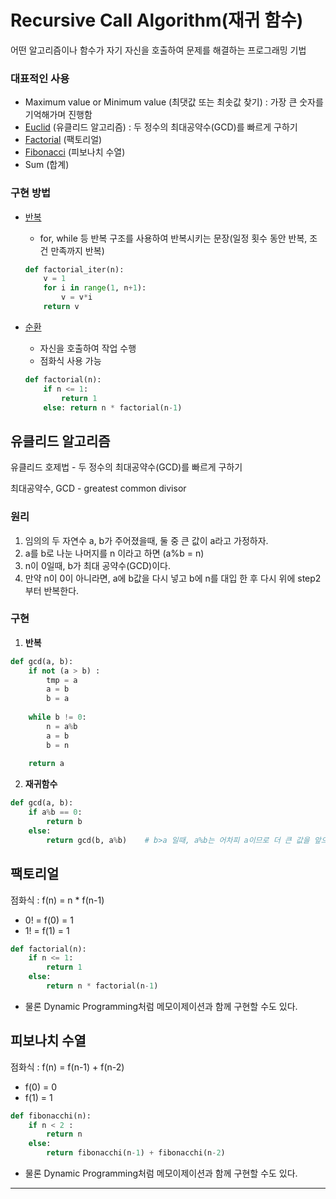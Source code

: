 # Recursive Call Algorithm(재귀 함수)
어떤 알고리즘이나 함수가 자기 자신을 호출하여 문제를 해결하는 프로그래밍 기법

### 대표적인 사용

- Maximum value or Minimum value (최댓값 또는 최솟값 찾기) : 가장 큰 숫자를 기억해가며 진행함
- [Euclid](https://github.com/triflingness/CSnCT-Study/new/main/Algorithm#%EC%9C%A0%ED%81%B4%EB%A6%AC%EB%93%9C-%EC%95%8C%EA%B3%A0%EB%A6%AC%EC%A6%98) (유클리드 알고리즘) : 두 정수의 최대공약수(GCD)를 빠르게 구하기
- [Factorial](https://github.com/triflingness/CSnCT-Study/new/main/Algorithm#%ED%8C%A9%ED%86%A0%EB%A6%AC%EC%96%BC) (팩토리얼)
- [Fibonacci](https://github.com/triflingness/CSnCT-Study/new/main/Algorithm#%ED%94%BC%EB%B3%B4%EB%82%98%EC%B9%98-%EC%88%98%EC%97%B4) (피보나치 수열)
- Sum (합계)

### 구현 방법

- [반복](https://github.com/triflingness/CSnCT-Study/blob/main/Algorithm/Recursion.md#반복---for-while-등-반복-구조를-사용하여-반복시키는-문장일정-횟수-동안-반복-조건-만족까지-반복)
    - for, while 등 반복 구조를 사용하여 반복시키는 문장(일정 횟수 동안 반복, 조건 만족까지 반복)

    ```python
    def factorial_iter(n):
    	v = 1
    	for i in range(1, n+1):
    		v = v*i
    	return v
    ```

- [순환](https://github.com/triflingness/CSnCT-Study/blob/main/Algorithm/Recursion.md#순환--자신을-다-호출하여-작업-수행)
    - 자신을 호출하여 작업 수행
    - 점화식 사용 가능

    ```python
    def factorial(n):
    	if n <= 1:
    		return 1
    	else: return n * factorial(n-1)
    ```

## 유클리드 알고리즘

유클리드 호제법 - 두 정수의 최대공약수(GCD)를 빠르게 구하기

최대공약수, GCD - greatest common divisor

### 원리

1. 임의의 두 자연수 a, b가 주어졌을때, 둘 중 큰 값이 a라고 가정하자.
2. a를 b로 나눈 나머지를 n 이라고 하면 (a%b = n)
3. n이 0일때, b가 최대 공약수(GCD)이다.
4. 만약 n이 0이 아니라면, a에 b값을 다시 넣고 b에 n를 대입 한 후 다시 위에 step2부터 반복한다.

### 구현

1. **반복** 

```python
def gcd(a, b):
	if not (a > b) :
		tmp = a
		a = b
		b = a
	
	while b != 0:
		n = a%b
		a = b
		b = n
	
	return a
```

2.  **재귀함수**

```python
def gcd(a, b):
	if a%b == 0:
		return b
	else:
		return gcd(b, a%b)    # b>a 일때, a%b는 어차피 a이므로 더 큰 값을 앞으로 보낸다.
```

## 팩토리얼

점화식 : f(n) = n * f(n-1)

- 0! = f(0) = 1
- 1! = f(1) = 1

```python
def factorial(n):
	if n <= 1:
		return 1
	else:
		return n * factorial(n-1)
```
* 물론 Dynamic Programming처럼 메모이제이션과 함께 구현할 수도 있다.

## 피보나치 수열

점화식 : f(n) = f(n-1) + f(n-2)

- f(0) = 0
- f(1) = 1

```python
def fibonacchi(n):
	if n < 2 :
		return n
	else:
		return fibonacchi(n-1) + fibonacchi(n-2)
```
* 물론 Dynamic Programming처럼 메모이제이션과 함께 구현할 수도 있다.
----



